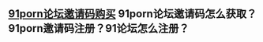 ## [91porn论坛邀请码购买](https://91.tkjd.life) 91porn论坛邀请码怎么获取？91porn邀请码注册？91论坛怎么注册？

<!--
**91porn-register/91porn-register** is a ✨ _special_ ✨ repository because its `README.md` (this file) appears on your GitHub profile.

[91porn论坛邀请码购买](https://91.tkjd.life)
